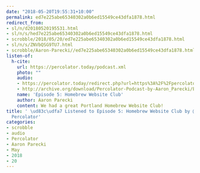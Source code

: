 ```yaml
---
date: "2018-05-20T19:55:31+10:00"
permalink: ed7e225abe65340302a0b6ed15549ce43dfa1878.html
redirect_from:
- sl/n/d20180520195531.html
- sl/n/s/hed7e225abe65340302a0b6ed15549ce43dfa1878.html
- scrobble/2018/05/20/ed7e225abe65340302a0b6ed15549ce43dfa1878.html
- sl/n/s/ZNVbQSG9TU7.html
- scrobble/Aaron-Parecki//ed7e225abe65340302a0b6ed15549ce43dfa1878.html
listen-of:
  h-cite:
    url: https://percolator.today/podcast.xml
    photo: ""
    audio:
    - https://percolator.today/redirect.php?url=https%3A%2F%2Fpercolator.today%2Fmedia%2FPercolator_Episode_5.mp3
    - http://archive.org/download/Percolator-Podcast-by-Aaron_Parecki/Episode_5_Homebrew_Website_Club.mp3
    name: 'Episode 5: Homebrew Website Club'
    author: Aaron Parecki
    content: We had a great Portland Homebrew Website Club!
title: ' \ud83c\udfa7 Listened to Episode 5: Homebrew Website Club by @aaronpk From
  Percolator'
categories:
- scrobble
- audio
- Percolator
- Aaron Parecki
- May
- 2018
- 20
---
```

